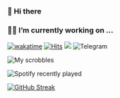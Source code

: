 ### 👋 Hi there
### 🧑‍💻 I’m currently working on ...

[![wakatime](https://wakatime.com/badge/user/b3fb2aa2-104d-4dd8-bef2-99ef978c4248.svg)](https://wakatime.com/@b3fb2aa2-104d-4dd8-bef2-99ef978c4248) [![Hits](https://hits.seeyoufarm.com/api/count/incr/badge.svg?url=https%3A%2F%2Fgithub.com%2Fgjbae1212%2Fhit-counter)](https://hits.seeyoufarm.com) ![](https://komarev.com/ghpvc/?username=your-github-bulletproof2k&color=blueviolet) ![Telegram](https://img.shields.io/badge/-telegram-red?color=white&logo=telegram&logoColor=black&user=@bulletproof2k)

![My scrobbles](https://lastfm-recently-played.vercel.app/api?user=bulletproof2k&width=600&loved=true)

![Spotify recently played](https://spotify-recently-played-readme.vercel.app/api?user=bulletproof2k&width=600)

[![GitHub Streak](http://github-readme-streak-stats.herokuapp.com?user=bulletproof2k&locale=ru)](https://git.io/streak-stats)

<!--
**bulletproof2k/bulletproof2k** is a ✨ _special_ ✨ repository because its `README.md` (this file) appears on your GitHub profile.

Here are some ideas to get you started:

- 🔭 I’m currently working on ...
- 🌱 I’m currently learning ...
- 👯 I’m looking to collaborate on ...
- 🤔 I’m looking for help with ...
- 💬 Ask me about ...
- 📫 How to reach me: ...
- 😄 Pronouns: ...
- ⚡ Fun fact: ...
-->
